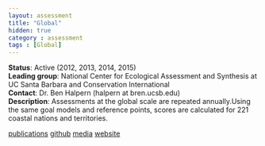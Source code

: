 ```yaml
---
layout: assessment
title: "Global"
hidden: true
category : assessment
tags : [Global]
---
```


**Status**: Active (2012, 2013, 2014, 2015)  
**Leading group**: National Center for Ecological Assessment and Synthesis at UC Santa Barbara and Conservation International  
**Contact**: Dr. Ben Halpern (halpern at bren.ucsb.edu)  
**Description**: Assessments at the global scale are repeated annually.Using the same goal models and reference points, scores are calculated for 221 coastal nations and territories.

[publications](/resources/publications#global) 
[github](https://github.com/OHI-Science/ohi-global/releases)
[media](http://www.oceanhealthindex.org/news/archive)
[website](www.oceanhealthindex.org) 
